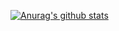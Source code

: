 <!-- ### Scott Gellock -->

[![Anurag's github stats](https://github-readme-stats.vercel.app/api?username=sgellock&show_icons=true&theme=tokyonight&hide=stars)](https://github.com/anuraghazra/github-readme-stats)


<!--
**sgellock/sgellock** is a ✨ _special_ ✨ repository because its `README.md` (this file) appears on your GitHub profile.

Here are some ideas to get you started:

- 🔭 I’m currently working on ...
- 🌱 I’m currently learning ...
- 👯 I’m looking to collaborate on ...
- 🤔 I’m looking for help with ...
- 💬 Ask me about ...
- 📫 How to reach me: ...
- 😄 Pronouns: ...
- ⚡ Fun fact: ...
-->
